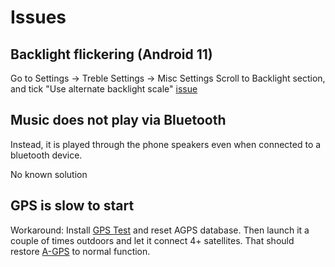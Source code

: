 # Issues
## Backlight flickering (Android 11)
Go to Settings -> Treble Settings -> Misc Settings
Scroll to Backlight section, and tick "Use alternate backlight scale"
[issue](https://github.com/phhusson/treble_experimentations/issues/1092)

## Music does not play via Bluetooth
Instead, it is played through the phone speakers even when connected to a bluetooth device.

No known solution

## GPS is slow to start
Workaround: Install [GPS Test](https://play.google.com/store/apps/details?id=com.chartcross.gpstest&hl=en_US&gl=US) and reset AGPS database. Then launch it a couple of times outdoors and let it connect 4+ satellites. That should restore [A-GPS](https://en.wikipedia.org/wiki/Assisted_GPS) to normal function.